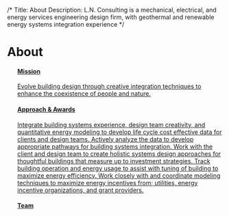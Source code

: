 /*
Title: About
Description: L.N. Consulting is a mechanical, electrical, and energy services engineering design firm, with geothermal and renewable energy systems integration experience
*/


# About

<div>
	<ul class="list-group content">
		<!-- <h3 class="list-group-item" >What we are about</h3> -->
		<a class="list-group-item" href="javascript:alert('Coming Soon!');" >
			<h4>Mission</h4>
			<p class="list-group-item-text">Evolve building design through creative integration techniques to enhance the coexistence of people and nature.</p>
		</a>
		<a class="list-group-item" href="javascript:alert('Coming Soon!');" >
			<h4>Approach &amp; Awards</h4>
			<p class="list-group-item-text">Integrate building systems experience, design team creativity, and quantitative energy modeling to develop life cycle cost effective data for clients and design teams. Actively analyze the data to develop appropriate pathways for building systems integration. Work with the client and design team to create holistic systems design approaches for thoughtful buildings that measure up to investment strategies. Track building operation and energy usage to assist with tuning of building to maximize energy efficiency. Work closely with and coordinate modeling techniques to maximize energy incentives from; utilities, energy incentive organizations, and grant providers.</p>
		</a>
		<a class="list-group-item" href="/about/team" >
			<h4>Team</h4>
			<p class="list-group-item-text"></p>
		</a>
	</ul>
</div>